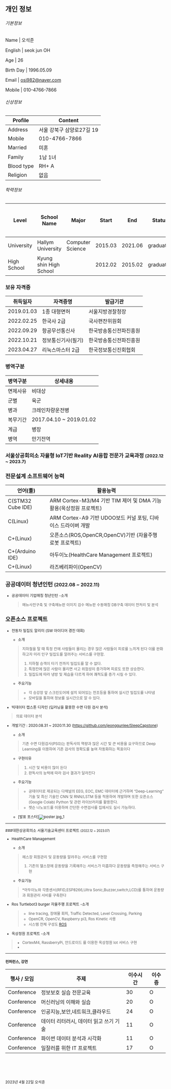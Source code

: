 ## 개인 정보

###### 기본정보  



Name       | 오석준 

English | seok jun OH

Age        | 26

Birth Day  | 1996.05.09

Email      | osj982@naver.com

Mobile     | 010-4766-7866




###### 신상정보

Profile    | Content
-----------|--------------------------------------
Address    | 서울 강북구 삼양로27길 19
Mobile     | 010-4766-7866
Married    | 미혼
Family     | 1남 1녀
Blood type | RH+ A
Religion   | 없음
  
###### 학력정보

Level       | School Name    | Major            | Start   | End     | Status    | 최종학력
------------|----------------|------------------|---------|---------|-----------|--------
University  | Hallym University  | Computer Science | 2015.03 | 2021.06 | graduated | 최종
High School | Kyung shin High School |                  | 2012.02 | 2015.02 | graduated |

### 보유 자격증

취득일자    | 자격증명   | 발급기관 
----------- |-----------|---------------------------
2019.01.03    | 1종 대형면허      | 서울지방경찰청장
2022.02.25    | 한국사 2급        | 국사편찬위원회            
2022.09.29    | 항공무선통신사     | 한국방송통신전파진흥원
2022.10.21    | 정보통신기사(필기) | 한국방송통신전파진흥원
2023.04.27    | 리눅스마스터 2급   | 한국정보통신진회협회




### 병역구분
병역구분   | 상세내용
-----------|--------------------------------------
면제사유    | 비대상
군별        | 육군
병과        | 크레인차량운전병   
복무기간    | 2017.04.10 ~ 2019.01.02
계급        | 병장
병역        | 만기전역


### 서울상공회의소 자율형 IoT기반 Reality AI융합 전문가 교육과정 <small>(2022.12 ~ 2023.7)
전문설계 소프트웨어 능력
----------------------------------------------------------
언어(툴)             |     활용능력
--------------------|-----------------------------------------------------------  
C(STM32 Cube IDE)   |  ARM Cortex-M3/M4 기반 TIM 제어 및 DMA 기능 활용(옥상정원 프로젝트)
C(Linux)            |  ARM Cortex-A9 기반 UDOO보드 커널 포팅, 디바이스 드라이버 개발
C+(Linux)           |  오픈소스(ROS,OpenCR,OpenCV)기반 (자율주행 로봇 프로젝트)
C+(Arduino IDE)     |  아두이노(HealthCare Management 프로젝트) 
C+(Linux)           |  라즈베리파이(OpenCV)

## 공공데이터 청년인턴 <small>(2022.08 ~ 2022.11)</small>
* 공공데이터 기업매칭 청년인턴
  -소개
  > 메뉴사전구축 및 구축메뉴판 이미지 검수
  > 메뉴판 수동매칭
  > DB구축
  > 데이터 전처리 및 분석


## 오픈소스 프로젝트
  
  
* 전동차 밀집도 알리미 (SW 아이디어 경진 대회) 
  - 소개  
  > 지하철을 탈 때 특정 칸에 사람들이 몰리는 경우 많은 사람들이 피로를 느끼게 된다 이를 완화하고자 미리 인구 밀집도를 알려주는 서비스를 구현함.    
  > 1. 지하철 승객이 타기 전까지 밀집도를 알 수 없다.   
  > 2. 특정칸에 많은 사람이 몰리면 사고 위험성이 증가하며 피로도 또한 상승한다.   
  > 3. 밀집도에 따라 냉방 및 제습을 다르게 하여 쾌적도를 증가 시킬 수 있다.  
  
  - 주요기능  
  > * 각 승강장 앞 스크린도어에 설치 되어있는 전조등을 통하여 실시간 밀집도를 나타냄
  > * 모바일을 통하여 정보를 실시간으로 알 수 있다.


* 빅데이터 캡스톤 디자인 (딥러닝을 활용한 수면 다원 검사 분석)
> 의료 데이터 분석
- 개발기간 : 2020.08.31 ~ 2020.11.30
  (https://github.com/jeonggunlee/SleepCapstone)
  - 소개  
  > 기존 수면 다원검사(PSG)는 판독사의 역량과 많은 시간 및 큰 비용을 요구하므로 Deep Learning을 이용하여 기존 검사의 정확도를 높여 자동화하는 목표이다
  - 구현이유
  > 1. 시간 및 비용이 많이 든다   
  > 2. 판독사의 능력에 따라 검사 결과가 달라진다

  
  - 주요기능  
  > * 공데이터로 제공되는 다채널의 EEG, EOC, EMC 데이터에 근거하며 “Deep-Learning” 기술 및 최신 기술인 CNN 및 RNN/LSTM 등을 적용하여 개발하며 또한 오픈소스(Google Colab) Python 및 관련 라이브러리를 활용한다.
  > * 젯슨 나노보드를 이용하여 간단한 수면검사를 집에서도 실시 가능하다.
  - [발표 포스터]![poster jpg_1](https://user-images.githubusercontent.com/54785186/235578351-6fc01dd9-9ab1-414c-b6c9-7ac9f50a0422.jpg)

---------------------------------------------------------------

###대한상공회의소 서울기술교육센터 프로젝트 <small>(2022.12 ~ 2023.07)</small>

* HealthCare Management
  - 소개  
  > 헤스장 회원관리 및 운동량을 알려주는 서비스를 구현함
  > 1. 기존의 헬스장에 운동량을 기록해주는 서비스가 미흡하다 운동량을 측정해주는 서비스 구현
  
  - 주요기능
  > *아두이노와 각종센서(RFID,ESP8266,Ultra Sonic,Buzzer,switch,LCD)를 통하여 운동량과 회원관리 서비를 구축한다 
  
* Ros Turtlebot3 burger 자율주행 프로젝트
  -소개
  > * line tracing, 장애물 회피, Traffic Detected, Level Crossing, Parking
  > * OpenCR, OpenCV, Raspberry pi3, Ros Kinetic 사용
  > * 시스템 전체 구성도
  [ROS](https://user-images.githubusercontent.com/54785186/235579361-ae405d1c-6425-4116-ba33-ff7dc8bcb15b.png)
 * 옥상정원 프로젝트
  -소개
  > * CortexM4, RassberryPi, 안드로이드 를 이용한 옥상정원 Iot 서비스 구현
  > *  

 
  

----------------------------------------------------------------------

#### 컨퍼런스, 강연
행사 / 모임      |   주제                             | 이수시간 | 이수증
----------------|--------------|--------|----------------------
Conference      | 정보보호 실습 전문교육               | 30      |    O
Conference      | 머신러닝의 이해와 실습               | 20      |    O
Conference      | 인공지능,보안,네트워크,클라우드       | 24      |    O
Conference      | 데이터 리터러시, 데이터 읽고 쓰기 기술| 11      |    O
Conference      | 파이썬 데이터 분석과 시각화           | 11      |   O
Conference      | 일잘러를 위한 IT 프로젝트             | 17      |   O



<br><br>
---


2023년 4월 22일
오석준
